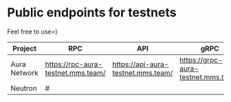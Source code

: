 # Public endpoints for testnets
Feel free to use=)

| Project | RPC | API | gRPC |
| ------ | ------ | ------ | ------ |
| Aura Network | https://rpc-aura-testnet.mms.team/ | https://api-aura-testnet.mms.team/ | https://grpc-aura-testnet.mms.team/ |
| Neutron | # |
